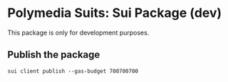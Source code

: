 # Polymedia Suits: Sui Package (dev)

This package is only for development purposes.

## Publish the package
```
sui client publish --gas-budget 700700700
```
